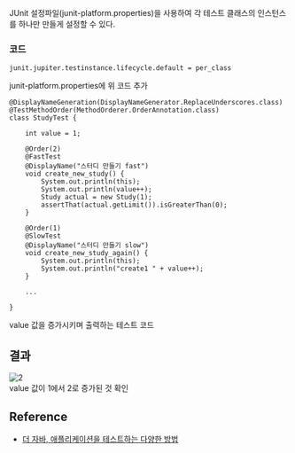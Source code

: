 JUnit 설정파일(junit-platform.properties)을 사용하여 각 테스트 클래스의 인스턴스를 하나만 만들게 설정할 수 있다.

### 코드
```
junit.jupiter.testinstance.lifecycle.default = per_class
```
junit-platform.properties에 위 코드 추가

```
@DisplayNameGeneration(DisplayNameGenerator.ReplaceUnderscores.class)
@TestMethodOrder(MethodOrderer.OrderAnnotation.class)
class StudyTest {
	
    int value = 1;

    @Order(2)
    @FastTest
    @DisplayName("스터디 만들기 fast")
    void create_new_study() {
        System.out.println(this);
        System.out.println(value++);
        Study actual = new Study(1);
        assertThat(actual.getLimit()).isGreaterThan(0);
    }

    @Order(1)
    @SlowTest
    @DisplayName("스터디 만들기 slow")
    void create_new_study_again() {
        System.out.println(this);
        System.out.println("create1 " + value++);
    }

    ...

}
```
value 값을 증가시키며 출력하는 테스트 코드

## 결과
![2](https://raw.githubusercontent.com/smpark1020/tistory-smpark/master/images/%5BJUnit5%5D%20junit-platform.properties/2.PNG)   
value 값이 1에서 2로 증가된 것 확인

## Reference
* [더 자바, 애플리케이션을 테스트하는 다양한 방법](https://www.inflearn.com/course/%EA%B0%9C%EB%B0%9C%EC%9E%90-%EC%9D%B8%ED%84%B0%EB%B7%B0?inst=9746dbc4)